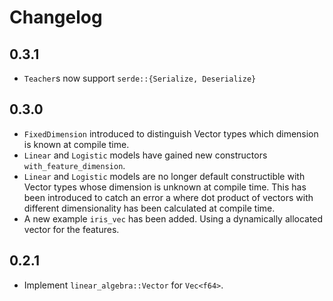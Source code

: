 Changelog
=========

0.3.1
-----

* `Teacher`s now support `serde::{Serialize, Deserialize}`

0.3.0
-----

* `FixedDimension` introduced to distinguish Vector types which dimension is known at compile time.
* `Linear` and `Logistic` models have gained new constructors `with_feature_dimension`.
* `Linear` and `Logistic` models are no longer default constructible with Vector types whose
  dimension is unknown at compile time. This has been introduced to catch an error a where dot product
  of vectors with different dimensionality has been calculated at compile time.
* A new example `iris_vec` has been added. Using a dynamically allocated vector for the features.

0.2.1
-----

* Implement `linear_algebra::Vector` for `Vec<f64>`.